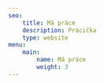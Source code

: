 ```yaml
---
seo:
    title: Má práce
    description: Prácička
    type: website
menu:
    main:
        name: Má práce
        weight: 3
---
```

